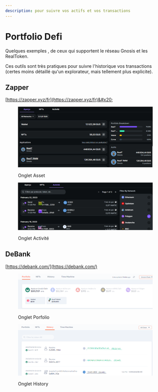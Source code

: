 ```yaml
---
description: pour suivre vos actifs et vos transactions
---
```


# Portfolio Defi

Quelques exemples , de ceux qui supportent le réseau Gnosis et les RealToken.

Ces outils sont très pratiques pour suivre l'historique vos transactions (certes moins détaillé qu'un explorateur, mais tellement plus explicite).

## Zapper

&#x20;                                              [https://zapper.xyz/fr](https://zapper.xyz/fr)&#x20;

<figure><img src="../../.gitbook/assets/image (52).png" alt=""><figcaption><p>Onglet Asset</p></figcaption></figure>

<figure><img src="../../.gitbook/assets/image (45).png" alt=""><figcaption><p>Onglet Activité</p></figcaption></figure>

## DeBank

&#x20;                                               [https://debank.com/](https://debank.com/)

<figure><img src="../../.gitbook/assets/image (6) (1).png" alt=""><figcaption><p>Onglet Porfolio</p></figcaption></figure>

<figure><img src="../../.gitbook/assets/image (73).png" alt=""><figcaption><p>Onglet History</p></figcaption></figure>
